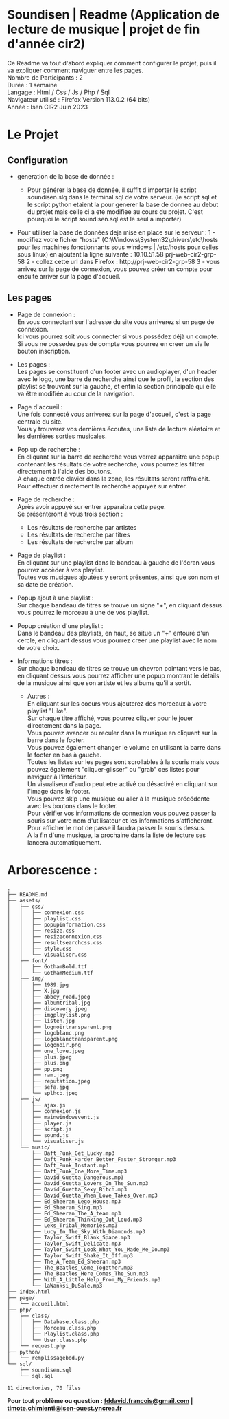 # Soundisen | Readme (Application de lecture de musique | projet de fin d'année cir2)

Ce Readme va tout d'abord expliquer comment configurer le projet, puis il va expliquer comment naviguer entre les pages.   
Nombre de Participants : 2     
Durée : 1 semaine     
Langage : Html / Css / Js / Php / Sql   
Navigateur utilisé : Firefox Version 113.0.2 (64 bits)   
Année : Isen CIR2 Juin 2023   

# Le Projet

## Configuration
- generation de la base de donnée :
    - Pour générer la base de donnée, il suffit d'importer le script soundisen.slq dans le terminal sql de votre serveur.
        (le script sql et le script python etaient la pour generer la base de donnee au debut du projet mais celle ci a ete modifiee au cours du projet. C'est pourquoi le script soundisen.sql est le seul a importer)

- Pour utiliser la base de données deja mise en place sur le serveur :
    1 - modifiez votre fichier "hosts" (C:\Windows\System32\drivers\etc\hosts pour les machines fonctionnants sous windows | /etc/hosts pour celles sous linux) en ajoutant la ligne suivante : 10.10.51.58 prj-web-cir2-grp-58
    2 - collez cette url dans Firefox : http://prj-web-cir2-grp-58
    3 - vous arrivez sur la page de connexion, vous pouvez créer un compte pour ensuite arriver sur la page d'accueil.

## Les pages

- Page de connexion :    
    En vous connectant sur l'adresse du site vous arriverez si un page de connexion.    
    Ici vous pourrez soit vous connecter si vous possédez déjà un compte.    
    Si vous ne possedez pas de compte vous pourrez en creer un via le bouton inscription.    
- Les pages :    
  Les pages se constituent d'un footer avec un audioplayer, d'un header avec le logo, une barre de recherche ainsi que le profil, la section des playlist se trouvant sur la gauche, et enfin la section principale qui elle va être modifiée au cour de la navigation.    
- Page d'accueil :     
    Une fois connecté vous arriverez sur la page d'accueil, c'est la page centrale du site.    
    Vous y trouverez vos dernières écoutes, une liste de lecture aléatoire et les dernières sorties musicales.    
- Pop up de recherche :     
    En cliquant sur la barre de recherche vous verrez apparaitre une popup contenant les résultats de votre recherche, vous pourrez les filtrer directement à l'aide des boutons.    
    A chaque entrée clavier dans la zone, les résultats seront raffraichit.    
    Pour effectuer directement la recherche appuyez sur entrer.    
- Page de recherche :     
    Après avoir appuyé sur entrer apparaitra cette page.    
    Se présenteront à vous trois section :     
  - Les résultats de recherche par artistes    
  - Les résultats de recherche par titres    
  - Les résultats de recherche par album    
- Page de playlist :    
    En cliquant sur une playlist dans le bandeau à gauche de l'écran vous pourrez accèder à vos playlist.    
    Toutes vos musiques ajoutées y seront présentes, ainsi que son nom et sa date de création.    
- Popup ajout à une playlist :     
    Sur chaque bandeau de titres se trouve un signe "+", en cliquant dessus vous pourrez le morceau à une de vos playlist.    
- Popup création d'une playlist :    
    Dans le bandeau des playlists, en haut, se situe un "+" entouré d'un cercle, en cliquant dessus vous pourrez creer une playlist avec le nom de votre choix.    
- Informations titres :    
  Sur chaque bandeau de titres se trouve un chevron pointant vers le bas, en cliquant dessus vous pourrez afficher une popup montrant le détails de la musique ainsi que son artiste et les albums qu'il a sortit.    

  - Autres :     
      En cliquant sur les coeurs vous ajouterez des morceaux à votre playlist "Like".    
      Sur chaque titre affiché, vous pourrez cliquer pour le jouer directement dans la page.    
      Vous pouvez avancer ou reculer dans la musique en cliquant sur la barre dans le footer.    
      Vous pouvez également changer le volume en utilisant la barre dans le footer en bas à gauche.    
      Toutes les listes sur les pages sont scrollables à la souris mais vous pouvez également "cliquer-glisser" ou "grab" ces listes pour naviguer à l'intérieur.    
      Un visualiseur d'audio peut etre activé ou désactivé en cliquant sur l'image dans le footer.    
      Vous pouvez skip une musique ou aller à la musique précédente avec les boutons dans le footer.   
      Pour vérifier vos informations de connexion vous pouvez passer la souris sur votre nom d'utilisateur et les informations s'afficheront. Pour afficher le mot de passe il faudra passer la souris dessus.   
      A la fin d'une musique, la prochaine dans la liste de lecture ses lancera automatiquement.    
      
         
# Arborescence : 
         
```
.
├── README.md
├── assets/
│   ├── css/
│   │   ├── connexion.css
│   │   ├── playlist.css
│   │   ├── popupinformation.css
│   │   ├── resize.css
│   │   ├── resizeconnexion.css
│   │   ├── resultsearchcss.css
│   │   ├── style.css
│   │   └── visualiser.css
│   ├── font/
│   │   ├── GothamBold.ttf
│   │   └── GothamMedium.ttf
│   ├── img/
│   │   ├── 1989.jpg
│   │   ├── X.jpg
│   │   ├── abbey_road.jpeg
│   │   ├── albumtribal.jpg
│   │   ├── discovery.jpeg
│   │   ├── imgplaylist.png
│   │   ├── listen.jpg
│   │   ├── lognoirtransparent.png
│   │   ├── logoblanc.png
│   │   ├── logoblanctransparent.png
│   │   ├── logonoir.png
│   │   ├── one_love.jpeg
│   │   ├── plus.jpeg
│   │   ├── plus.png
│   │   ├── pp.png
│   │   ├── ram.jpeg
│   │   ├── reputation.jpeg
│   │   ├── sefa.jpg
│   │   └── splhcb.jpeg
│   ├── js/
│   │   ├── ajax.js
│   │   ├── connexion.js
│   │   ├── mainwindowevent.js
│   │   ├── player.js
│   │   ├── script.js
│   │   ├── sound.js
│   │   └── visualiser.js
│   └── music/
│       ├── Daft_Punk_Get_Lucky.mp3
│       ├── Daft_Punk_Harder_Better_Faster_Stronger.mp3
│       ├── Daft_Punk_Instant.mp3
│       ├── Daft_Punk_One_More_Time.mp3
│       ├── David_Guetta_Dangerous.mp3
│       ├── David_Guetta_Lovers_On_The_Sun.mp3
│       ├── David_Guetta_Sexy_Bitch.mp3
│       ├── David_Guetta_When_Love_Takes_Over.mp3
│       ├── Ed_Sheeran_Lego_House.mp3
│       ├── Ed_Sheeran_Sing.mp3
│       ├── Ed_Sheeran_The_A_team.mp3
│       ├── Ed_Sheeran_Thinking_Out_Loud.mp3
│       ├── Leks_Tribal_Memories.mp3
│       ├── Lucy_In_The_Sky_With_Diamonds.mp3
│       ├── Taylor_Swift_Blank_Space.mp3
│       ├── Taylor_Swift_Delicate.mp3
│       ├── Taylor_Swift_Look_What_You_Made_Me_Do.mp3
│       ├── Taylor_Swift_Shake_It_Off.mp3
│       ├── The_A_Team_Ed_Sheeran.mp3
│       ├── The_Beatles_Come_Together.mp3
│       ├── The_Beatles_Here_Comes_The_Sun.mp3
│       ├── With_A_Little_Help_From_My_Friends.mp3
│       └── laWanksi_DuSale.mp3
├── index.html
├── page/
│   └── accueil.html
├── php/
│   ├── class/
│   │   ├── Database.class.php
│   │   ├── Morceau.class.php
│   │   ├── Playlist.class.php
│   │   └── User.class.php
│   └── request.php
├── python/
│   └── remplissagebdd.py
└── sql/
    ├── soundisen.sql
    └── sql.sql

11 directories, 70 files
```

**Pour tout problème ou question : fddavid.francois@gmail.com | timote.chimienti@isen-ouest.yncrea.fr**
